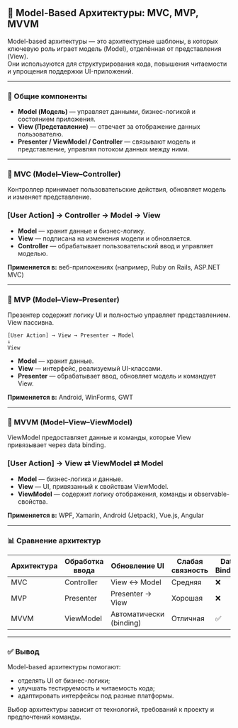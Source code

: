 ## 🧱 Model-Based Архитектуры: MVC, MVP, MVVM

Model-based архитектуры — это архитектурные шаблоны, в которых ключевую роль играет модель (Model), отделённая от представления (View).  
Они используются для структурирования кода, повышения читаемости и упрощения поддержки UI-приложений.

---

### 📌 Общие компоненты

- **Model (Модель)** — управляет данными, бизнес-логикой и состоянием приложения.
- **View (Представление)** — отвечает за отображение данных пользователю.
- **Presenter / ViewModel / Controller** — связывают модель и представление, управляя потоком данных между ними.

---

### 🔷 MVC (Model–View–Controller)

Контроллер принимает пользовательские действия, обновляет модель и изменяет представление.

### [User Action] → Controller → Model → View

- **Model** — хранит данные и бизнес-логику.
- **View** — подписана на изменения модели и обновляется.
- **Controller** — обрабатывает пользовательский ввод и управляет моделью.

**Применяется в:** веб-приложениях (например, Ruby on Rails, ASP.NET MVC)

---

### 🔷 MVP (Model–View–Presenter)

Презентер содержит логику UI и полностью управляет представлением. View пассивна.

```
[User Action] → View → Presenter → Model
↓
View
```

- **Model** — хранит данные.
- **View** — интерфейс, реализуемый UI-классами.
- **Presenter** — обрабатывает ввод, обновляет модель и командует View.

**Применяется в:** Android, WinForms, GWT

---

### 🔷 MVVM (Model–View–ViewModel)

ViewModel предоставляет данные и команды, которые View привязывает через data binding.

### [User Action] → View ⇄ ViewModel ⇄ Model


- **Model** — бизнес-логика и данные.
- **View** — UI, привязанный к свойствам ViewModel.
- **ViewModel** — содержит логику отображения, команды и observable-свойства.

**Применяется в:** WPF, Xamarin, Android (Jetpack), Vue.js, Angular

---

### 📊 Сравнение архитектур

| Архитектура | Обработка ввода | Обновление UI        | Слабая связность | Data Binding |
|-------------|------------------|------------------------|------------------|--------------|
| MVC         | Controller        | View ↔ Model            | Средняя          | ❌            |
| MVP         | Presenter         | Presenter → View        | Хорошая          | ❌            |
| MVVM        | ViewModel         | Автоматически (binding) | Отличная         | ✅            |

---

### ✅ Вывод

Model-based архитектуры помогают:

- отделять UI от бизнес-логики;
- улучшать тестируемость и читаемость кода;
- адаптировать интерфейсы под разные платформы.

Выбор архитектуры зависит от технологий, требований к проекту и предпочтений команды.

